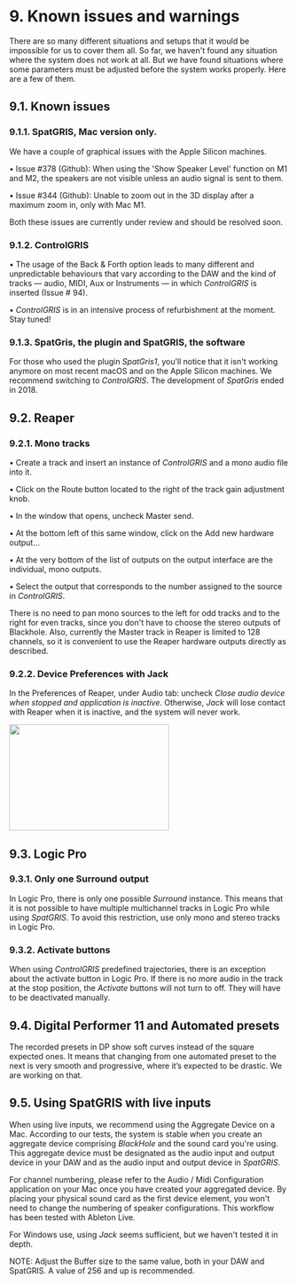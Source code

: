 # 9. Known issues and warnings

There are so many different situations and setups that it would be
impossible for us to cover them all. So far, we haven't found any
situation where the system does not work at all. But we have found
situations where some parameters must be adjusted before the system
works properly. Here are a few of them.

## 9.1. Known issues

### 9.1.1. SpatGRIS, Mac version only.

We have a couple of graphical issues with the Apple Silicon machines.

• Issue \#378 (Github): When using the 'Show Speaker Level' function on
M1 and M2, the speakers are not visible unless an audio signal is sent
to them.

• Issue \#344 (Github): Unable to zoom out in the 3D display after a
maximum zoom in, only with Mac M1.

Both these issues are currently under review and should be resolved
soon.

### 9.1.2. ControlGRIS

• The usage of the Back & Forth option leads to many different and
unpredictable behaviours that vary according to the DAW and the kind of
tracks — audio, MIDI, Aux or Instruments — in which *ControlGRIS* is
inserted (Issue \# 94).

• *ControlGRIS* is in an intensive process of refurbishment at the
moment. Stay tuned!

### 9.1.3. SpatGris, the plugin and SpatGRIS, the software

For those who used the plugin *SpatGris1*, you’ll notice that it isn't
working anymore on most recent macOS and on the Apple Silicon machines.
We recommend switching to *ControlGRIS*. The development of *SpatGris*
ended in 2018.

## 9.2. Reaper 

### 9.2.1. Mono tracks

• Create a track and insert an instance of *ControlGRIS* and a mono
audio file into it.

• Click on the Route button located to the right of the track gain
adjustment knob.

• In the window that opens, uncheck Master send.

• At the bottom left of this same window, click on the Add new hardware
output…

• At the very bottom of the list of outputs on the output interface are
the individual, mono outputs.

• Select the output that corresponds to the number assigned to the
source in *ControlGRIS*.

There is no need to pan mono sources to the left for odd tracks and to
the right for even tracks, since you don't have to choose the stereo
outputs of Blackhole. Also, currently the Master track in Reaper is
limited to 128 channels, so it is convenient to use the Reaper hardware
outputs directly as described.

### 9.2.2. Device Preferences with Jack

In the Preferences of Reaper, under Audio tab: uncheck *Close audio
device when stopped and application is inactive*. Otherwise, *Jack* will
lose contact with Reaper when it is inactive, and the system will never
work.

<img src="/media-en/media/image136.jpg"
style="width:3in;height:1.98883in" />

## 9.3. Logic Pro

### 9.3.1. Only one Surround output

In Logic Pro, there is only one possible *Surround* instance. This means
that it is not possible to have multiple multichannel tracks in Logic
Pro while using *SpatGRIS*. To avoid this restriction, use only mono and
stereo tracks in Logic Pro.

### 9.3.2. Activate buttons

When using *ControlGRIS* predefined trajectories, there is an exception
about the activate button in Logic Pro. If there is no more audio in the
track at the stop position, the *Activate* buttons will not turn to off.
They will have to be deactivated manually.

## 9.4. Digital Performer 11 and Automated presets

The recorded presets in DP show soft curves instead of the square
expected ones. It means that changing from one automated preset to the
next is very smooth and progressive, where it’s expected to be drastic.
We are working on that.

## 9.5. Using SpatGRIS with live inputs

When using live inputs, we recommend using the Aggregate Device on a
Mac. According to our tests, the system is stable when you create an
aggregate device comprising *BlackHole* and the sound card you're using.
This aggregate device must be designated as the audio input and output
device in your DAW and as the audio input and output device in
*SpatGRIS*.

For channel numbering, please refer to the Audio / Midi Configuration
application on your Mac once you have created your aggregated device. By
placing your physical sound card as the first device element, you won't
need to change the numbering of speaker configurations. This workflow
has been tested with Ableton Live.

For Windows use, using *Jack* seems sufficient, but we haven't tested it
in depth.

NOTE: Adjust the Buffer size to the same value, both in your DAW and
SpatGRIS. A value of 256 and up is recommended.

